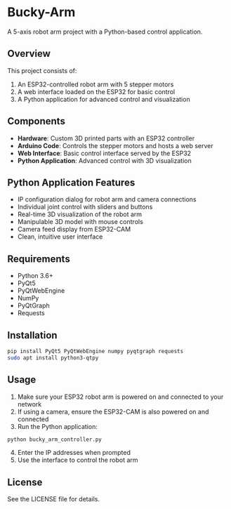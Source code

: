 # Bucky-Arm

A 5-axis robot arm project with a Python-based control application.

## Overview

This project consists of:
1. An ESP32-controlled robot arm with 5 stepper motors
2. A web interface loaded on the ESP32 for basic control
3. A Python application for advanced control and visualization

## Components

- **Hardware**: Custom 3D printed parts with an ESP32 controller
- **Arduino Code**: Controls the stepper motors and hosts a web server
- **Web Interface**: Basic control interface served by the ESP32
- **Python Application**: Advanced control with 3D visualization

## Python Application Features

- IP configuration dialog for robot arm and camera connections
- Individual joint control with sliders and buttons
- Real-time 3D visualization of the robot arm
- Manipulable 3D model with mouse controls
- Camera feed display from ESP32-CAM
- Clean, intuitive user interface

## Requirements

- Python 3.6+
- PyQt5
- PyQtWebEngine
- NumPy
- PyQtGraph
- Requests

## Installation

```bash
pip install PyQt5 PyQtWebEngine numpy pyqtgraph requests
sudo apt install python3-qtpy
```

## Usage

1. Make sure your ESP32 robot arm is powered on and connected to your network
2. If using a camera, ensure the ESP32-CAM is also powered on and connected
3. Run the Python application:

```bash
python bucky_arm_controller.py
```

4. Enter the IP addresses when prompted
5. Use the interface to control the robot arm

## License

See the LICENSE file for details.